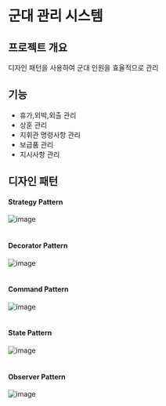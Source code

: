 군대 관리 시스템
==============

##  프로젝트 개요

 디자인 패턴을 사용하여 군대 인원을 효율적으로 관리
 
 ## 기능
* 휴가,외박,외출 관리
* 상훈 관리
* 지휘관 명령사항 관리
* 보급품 관리
* 지시사항 관리

## 디자인 패턴
#### Strategy Pattern
![image](https://user-images.githubusercontent.com/23469797/30840069-363587ee-a2b0-11e7-890e-d16b68ca96e1.png) <br/><br/>

#### Decorator Pattern
![image](https://user-images.githubusercontent.com/23469797/30840148-9c32e866-a2b0-11e7-9976-82f3f628b69a.png) <br/><br/>

#### Command Pattern
![image](https://user-images.githubusercontent.com/23469797/30840166-b5591298-a2b0-11e7-8043-6da40bf13971.png) <br/><br/>

#### State Pattern
![image](https://user-images.githubusercontent.com/23469797/30840176-cd892484-a2b0-11e7-91d8-a145fe05fa31.png) <br/><br/>

#### Observer Pattern
![image](https://user-images.githubusercontent.com/23469797/30840211-f0972552-a2b0-11e7-8171-66690b9a3612.png)
